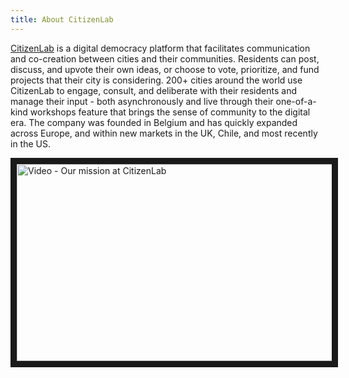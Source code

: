 ```yaml
---
title: About CitizenLab
---
```


[CitizenLab](https://www.citizenlab.co) is a digital democracy platform that facilitates communication and co-creation between cities and their communities. Residents can post, discuss, and upvote their own ideas, or choose to vote, prioritize, and fund projects that their city is considering. 200+ cities around the world use CitizenLab to engage, consult, and deliberate with their residents and manage their input - both asynchronously and live through their one-of-a-kind workshops feature that brings the sense of community to the digital era. The company was founded in Belgium and has quickly expanded across Europe, and within new markets in the UK, Chile, and most recently in the US.

<a href="https://youtu.be/LRPvKS83ilA" target="_blank"><img src="https://global-uploads.webflow.com/5a3bf6310252f900015dae82/60521419e42ae85cb25b1918_thumbnail%20mission%20video-p-2000.jpeg" 
alt="Video - Our mission at CitizenLab" width="560" height="315" border="10" /></a>
